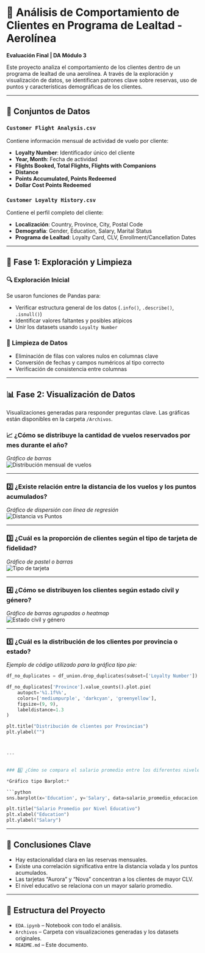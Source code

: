 # 🧠 Análisis de Comportamiento de Clientes en Programa de Lealtad - Aerolínea

**Evaluación Final | DA Módulo 3**

Este proyecto analiza el comportamiento de los clientes dentro de un programa de lealtad de una aerolínea. A través de la exploración y visualización de datos, se identifican patrones clave sobre reservas, uso de puntos y características demográficas de los clientes.

---

## 📁 Conjuntos de Datos

### `Customer Flight Analysis.csv`
Contiene información mensual de actividad de vuelo por cliente:
- **Loyalty Number**: Identificador único del cliente
- **Year, Month**: Fecha de actividad
- **Flights Booked, Total Flights, Flights with Companions**
- **Distance**
- **Points Accumulated, Points Redeemed**
- **Dollar Cost Points Redeemed**

### `Customer Loyalty History.csv`
Contiene el perfil completo del cliente:
- **Localización**: Country, Province, City, Postal Code
- **Demografía**: Gender, Education, Salary, Marital Status
- **Programa de Lealtad**: Loyalty Card, CLV, Enrollment/Cancellation Dates

---

## 🧪 Fase 1: Exploración y Limpieza

### 🔍 Exploración Inicial
Se usaron funciones de Pandas para:
- Verificar estructura general de los datos (`.info()`, `.describe()`, `.isnull()`)
- Identificar valores faltantes y posibles atípicos
- Unir los datasets usando `Loyalty Number`

### 🧹 Limpieza de Datos
- Eliminación de filas con valores nulos en columnas clave
- Conversión de fechas y campos numéricos al tipo correcto
- Verificación de consistencia entre columnas

---

## 📊 Fase 2: Visualización de Datos

Visualizaciones generadas para responder preguntas clave. Las gráficas están disponibles en la carpeta `/Archivos`.

### 📈 ¿Cómo se distribuye la cantidad de vuelos reservados por mes durante el año?

*Gráfico de barras*  
![Distribución mensual de vuelos](./Archivos/grafica_distribucion_reservas_mes.png)

---

### 2️⃣ ¿Existe relación entre la distancia de los vuelos y los puntos acumulados?

*Gráfico de dispersión con línea de regresión*  
![Distancia vs Puntos](./Archivos/grafica_linea_regresion.png)

---

### 3️⃣ ¿Cuál es la proporción de clientes según el tipo de tarjeta de fidelidad?

*Gráfico de pastel o barras*  
![Tipo de tarjeta](./Archivos/grafica_card.png)

---

### 4️⃣ ¿Cómo se distribuyen los clientes según estado civil y género?

*Gráfico de barras agrupadas o heatmap*  
![Estado civil y género](./Archivos/grafica_estadocivil.png)

---

### 5️⃣ ¿Cuál es la distribución de los clientes por provincia o estado?

*Ejemplo de código utilizado para la gráfica tipo pie:*

```python
df_no_duplicates = df_union.drop_duplicates(subset=['Loyalty Number'])

df_no_duplicates['Province'].value_counts().plot.pie(
    autopct='%1.1f%%', 
    colors=['mediumpurple', 'darkcyan', 'greenyellow'], 
    figsize=(9, 9),         
    labeldistance=1.3       
)

plt.title("Distribución de clientes por Provincias")
plt.ylabel("")



---


### 6️⃣ ¿Cómo se compara el salario promedio entre los diferentes niveles educativos?

*Gráfico tipo Barplot:*

```python
sns.barplot(x='Education', y='Salary', data=salario_promedio_educacion, palette='viridis')

plt.title("Salario Promedio por Nivel Educativo")
plt.xlabel("Education")
plt.ylabel("Salary")
```

---

## 📌 Conclusiones Clave

- Hay estacionalidad clara en las reservas mensuales.
- Existe una correlación significativa entre la distancia volada y los puntos acumulados.
- Las tarjetas “Aurora” y “Nova” concentran a los clientes de mayor CLV.
- El nivel educativo se relaciona con un mayor salario promedio.

---

## 📁 Estructura del Proyecto

- `EDA.ipynb` – Notebook con todo el análisis.
- `Archivos` – Carpeta con visualizaciones generadas y los datasets originales.
- `README.md` – Este documento.